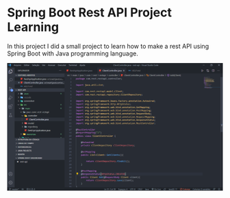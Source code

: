# Spring Boot Rest API Project Learning 

In this project I did a small project to learn how to make a rest API using Spring Boot with Java programming language. 

![](/screenshot/spring-boot.png)
